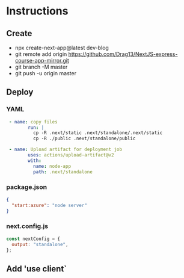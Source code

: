 # Instructions

## Create

- npx create-next-app@latest dev-blog
- git remote add origin https://github.com/Drag13/NextJS-express-course-app-mirror.git
- git branch -M master
- git push -u origin master

## Deploy

### YAML

```yaml
 - name: copy files
        run: |
          cp -R .next/static .next/standalone/.next/static
          cp -R ./public .next/standalone/public

 - name: Upload artifact for deployment job
        uses: actions/upload-artifact@v2
        with:
          name: node-app
          path: .next/standalone
```

### package.json

```json
{
  "start:azure": "node server"
}
```

### next.config.js

```js
const nextConfig = {
  output: "standalone",
};
```

## Add 'use client`
